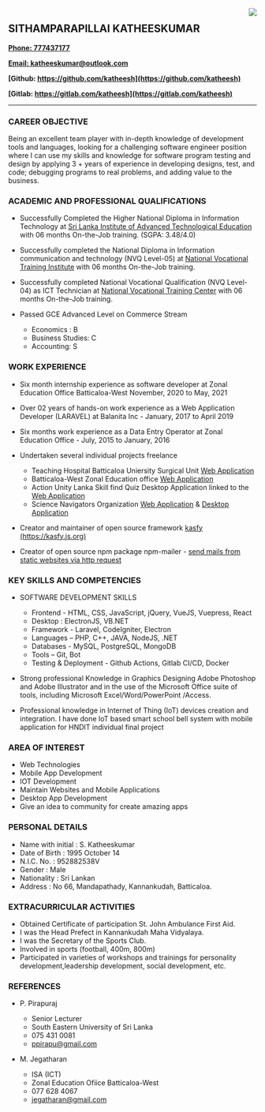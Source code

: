 
<img align="right" src="https://github.com/Katheesh/Curriculum-Vitae/raw/master/72.png">

## **SITHAMPARAPILLAI KATHEESKUMAR**
**[Phone: 777437177](tel:+94777437177)**

**[Email: katheeskumar@outlook.com](mailto:katheeskumar@outlook.com)**

**[Github: https://github.com/katheesh](https://github.com/katheesh)**

**[Gitlab: https://gitlab.com/katheesh](https://gitlab.com/katheesh)**

<hr/>

### **CAREER OBJECTIVE**

Being an excellent team player with in-depth knowledge of development tools and languages, looking for a challenging software engineer position where I can use my skills and knowledge for software program testing and design by applying 3 + years of experience in developing designs, test, and code; debugging programs to real problems, and adding value to the business.

### **ACADEMIC AND PROFESSIONAL QUALIFICATIONS**

- Successfully Completed the Higher National Diploma in Information Technology at [Sri Lanka Institute of Advanced Technological Education](http://www.sliate.ac.lk/) with 06 months On-the-Job training. (SGPA: 3.48/4.0)

- Successfully completed the National Diploma in Information communication and technology (NVQ Level-05) at [National Vocational Training Institute](https://www.vtasl.gov.lk/) with 06 months On-the-Job training.

- Successfully completed National Vocational Qualification (NVQ Level-04) as ICT Technician at [National Vocational Training Center](https://www.vtasl.gov.lk/) with 06 months On-the-Job training.

- Passed GCE Advanced Level on Commerce Stream
    * Economics : B
    * Business Studies: C
    * Accounting: S


### **WORK EXPERIENCE**

- Six month internship experience as software developer at Zonal Education Office Batticaloa-West November, 2020 to May, 2021

- Over 02 years of hands-on work experience as a Web Application Developer (LARAVEL) at Balanita Inc - January, 2017 to April 2019

- Six months work experience as a Data Entry Operator at Zonal Education Office - July, 2015 to January, 2016 

- Undertaken several individual projects freelance
    * Teaching Hospital Batticaloa Uniersity Surgical Unit [Web Application](https://usuthb.org/)
    * Batticaloa-West Zonal Education office [Web Application](https://battiwestzeo.lk/)
    * Action Unity Lanka Skill find Quiz Desktop Application linked to the [Web Application](https://aulanka.com)
    * Science Navigators Organization [Web Application](https://learn.scinav.org/) & [Desktop Application](https://github.com/gitleafx/scinav-quiz/releases)

- Creator and maintainer of open source framework [kasfy (https://kasfy.js.org)](https://kasfy.js.org)
- Creator of open source npm package npm-mailer - [send mails from static websites via http request](https://www.npmjs.com/package/npm-mailer)



### **KEY SKILLS AND COMPETENCIES**

- SOFTWARE DEVELOPMENT SKILLS
    * Frontend - HTML, CSS, JavaScript, jQuery, VueJS, Vuepress, React
    * Desktop : ElectronJS, VB.NET
    * Framework - Laravel, CodeIgniter, Electron
    * Languages – PHP, C++, JAVA, NodeJS, .NET
    * Databases - MySQL, PostgreSQL, MongoDB
    * Tools – Git, Bot
    * Testing & Deployment - Github Actions, Gitlab CI/CD, Docker

- Strong professional Knowledge in Graphics Designing Adobe Photoshop and Adobe Illustrator and in the use of the Microsoft Office suite of tools, including Microsoft Excel/Word/PowerPoint /Access.

- Professional knowledge in Internet of Thing (IoT) devices creation and integration. I have done IoT based smart school bell system with mobile application for HNDIT individual final project

### **AREA OF INTEREST**

- Web Technologies
- Mobile App Development
- IOT Development
- Maintain Websites and Mobile Applications
- Desktop App Development
- Give an idea to community for create amazing apps

### **PERSONAL DETAILS**

- Name with initial : S. Katheeskumar
- Date of Birth : 1995 October 14
- N.I.C. No. : 952882538V
- Gender : Male
- Nationality : Sri Lankan
- Address : No 66, Mandapathady, Kannankudah, Batticaloa.

### **EXTRACURRICULAR ACTIVITIES**

- Obtained Certificate of participation St. John Ambulance First Aid.
- I was the Head Prefect in Kannankudah Maha Vidyalaya.
- I was the Secretary of the Sports Club.
- Involved in sports (football, 400m, 800m)
- Participated in varieties of workshops and trainings for personality development,leadership development, social development, etc.

### **REFERENCES**

- P. Pirapuraj
    * Senior Lecturer
    * South Eastern University of Sri Lanka
    * 075 431 0081
    * ppirapu@gmail.com

- M. Jegatharan
    * ISA (ICT)
    * Zonal Education Ofiice Batticaloa-West
    * 077 628 4067
    * jegatharan@gmail.com
